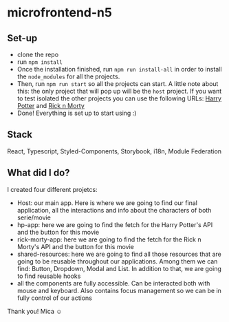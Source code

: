 # microfrontend-n5

## Set-up

- clone the repo
- run `npm install`
- Once the installation finished, run `npm run install-all` in order to install the `node_modules` for all the projects.
- Then, run `npm run start` so all the projects can start. A little note about this: the only project that will pop up will be the `host` project. If you want to test isolated the other projects you can use the following URLs: [Harry Potter](http://localhost:8081/) and [Rick n Morty](http://localhost:8083/)
- Done! Everything is set up to start using :)

## Stack

React, Typescript, Styled-Components, Storybook, i18n, Module Federation

## What did I do?

I created four different projetcs:

- Host: our main app. Here is where we are going to find our final application, all the interactions and info about the characters of both serie/movie
- hp-app: here we are going to find the fetch for the Harry Potter's API and the button for this movie
- rick-morty-app: here we are going to find the fetch for the Rick n Morty's API and the button for this movie
- shared-resources: here we are going to find all those resources that are going to be reusable throughout our applications. Among them we can find: Button, Dropdown, Modal and List. In addition to that, we are going to find reusable hooks
- all the components are fully accessible. Can be interacted both with mouse and keyboard. Also contains focus management so we can be in fully control of our actions

Thank you!
Mica ☺️
